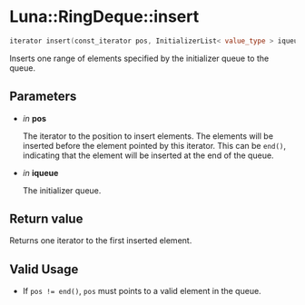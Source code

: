 # Luna::RingDeque::insert

```c++
iterator insert(const_iterator pos, InitializerList< value_type > iqueue)
```

Inserts one range of elements specified by the initializer queue to the queue. 



## Parameters
* *in* **pos**

    The iterator to the position to insert elements. The elements will be inserted before the element pointed by this iterator. This can be `end()`, indicating that the element will be inserted at the end of the queue. 

* *in* **iqueue**

    The initializer queue. 

## Return value
Returns one iterator to the first inserted element. 

## Valid Usage
* If `pos != end()`, `pos` must points to a valid element in the queue. 

